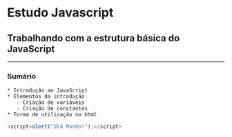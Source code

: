 # Estudo Javascript

## Trabalhando com a estrutura básica do JavaScript

---

### Sumário

    * Introdução ao JavaScript
    * Elementos da introdução
       - Criação de variáveis
       - Criação de constantes
    * Forma de utilização no html
```javascript
<script>alert("Olá Mundo!");</script>	 
